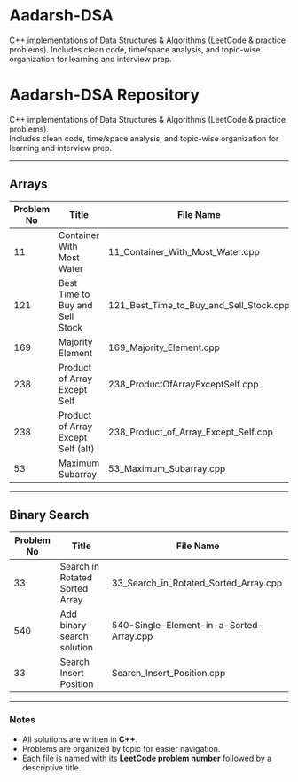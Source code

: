 # Aadarsh-DSA
C++ implementations of Data Structures &amp; Algorithms (LeetCode &amp; practice problems). Includes clean code, time/space analysis, and topic-wise organization for learning and interview prep.
# Aadarsh-DSA Repository

C++ implementations of Data Structures & Algorithms (LeetCode & practice problems).  
Includes clean code, time/space analysis, and topic-wise organization for learning and interview prep.

---

## Arrays

| Problem No | Title                                | File Name                                      |
|------------|--------------------------------------|-----------------------------------------------|
| 11         | Container With Most Water            | 11_Container_With_Most_Water.cpp              |
| 121        | Best Time to Buy and Sell Stock      | 121_Best_Time_to_Buy_and_Sell_Stock.cpp       |
| 169        | Majority Element                     | 169_Majority_Element.cpp                      |
| 238        | Product of Array Except Self         | 238_ProductOfArrayExceptSelf.cpp              |
| 238        | Product of Array Except Self (alt)   | 238_Product_of_Array_Except_Self.cpp          |
| 53         | Maximum Subarray                     | 53_Maximum_Subarray.cpp                       |

---

## Binary Search

| Problem No | Title                              | File Name                                      |
|------------|------------------------------------|-----------------------------------------------|
| 33         | Search in Rotated Sorted Array     | 33_Search_in_Rotated_Sorted_Array.cpp         |
| 540        | Add binary search solution         | 540-Single-Element-in-a-Sorted-Array.cpp      |
| 33         | Search Insert Position             | Search_Insert_Position.cpp                    |
---

### Notes

- All solutions are written in **C++**.
- Problems are organized by topic for easier navigation.
- Each file is named with its **LeetCode problem number** followed by a descriptive title.
